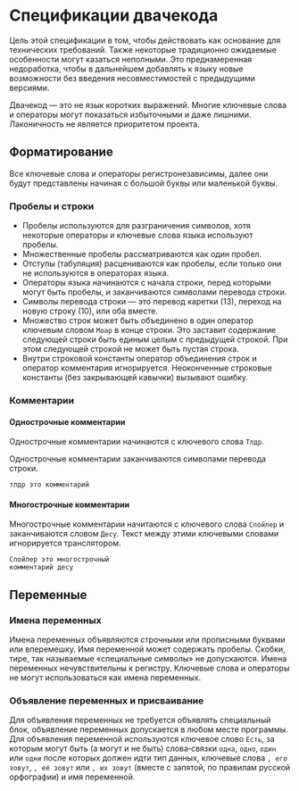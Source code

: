 ﻿# Спецификации двачекода

Цель этой спецификации в том, чтобы действовать как основание для технических требований. Также некоторые традиционно ожидаемые особенности могут казаться неполными. Это преднамеренная недоработка, чтобы в дальнейшем добавлять к языку новые возможности без введения несовместимостей с предыдущими версиями.

Двачекод — это не язык коротких выражений. Многие ключевые слова и операторы могут показаться избыточными и даже лишними. Лаконичность не является приоритетом проекта.


## Форматирование

Все ключевые слова и операторы регистронезависимы, далее они будут представлены начиная с большой буквы или маленькой буквы.


### Пробелы и строки


* Пробелы используются для разграничения символов, хотя некоторые операторы и ключевые слова языка используют пробелы.
* Множественные пробелы рассматриваются как один пробел.
* Отступы (табуляция) расцениваются как пробелы, если только они не используются в операторах языка.
* Операторы языка начинаются с начала строки, перед которыми могут быть пробелы, и заканчиваются символами перевода строки.
* Символы перевода строки — это перевод каретки (13), переход на новую строку (10), или оба вместе.
* Множество строк может быть объединено в один оператор ключевым словом <code>Моар</code> в конце строки. Это заставит содержание следующей строки быть единым целым с предыдущей строкой. При этом следующей строкой не может быть пустая строка.
* Внутри строковой константы оператор объединения строк и оператор комментария игнорируется. Неоконченные строковые константы (без закрывающей кавычки) вызывают ошибку.


### Комментарии

#### Однострочные комментарии

Однострочные комментарии начинаются с ключевого слова `Тлдр`.

Однострочные комментарии заканчиваются символами перевода строки.

```Двачекод
тлдр это комментарий
```


#### Многострочные комментарии

Многострочные комментарии начитаются с ключевого слова `Спойлер` и заканчиваются словом `Десу`. Текст между этими ключевыми словами игнорируется транслятором.

```Двачекод
Спойлер это многострочный
комментарий десу
```


## Переменные

### Имена переменных

Имена переменных объявляются строчными или прописными буквами или вперемешку. Имя переменной может содержать пробелы. Скобки, тире, так называемые «специальные символы» не допускаются. Имена переменных нечувствительны к регистру. Ключевые слова и операторы не могут использоваться как имена переменных.


### Объявление переменных и присваивание

Для объявления переменных не требуется объявлять специальный блок, объявление переменных допускается в любом месте программы. Для объявления переменной используются ключевое слово `Есть`, за которым могут быть (а могут и не быть) слова‐связки `одна`, `одно`, `один` или `одни` после которых должен идти тип данных, ключевые слова `, его зовут`, `, её зовут` или `, их зовут` (вместе с запятой, по правилам русской орфографии) и имя переменной.
